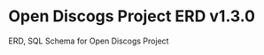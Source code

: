 [//]: # ( {x-release-please-start-version} )
# Open Discogs Project ERD v1.3.0
[//]: # ( {x-release-please-end} )
ERD, SQL Schema for Open Discogs Project
